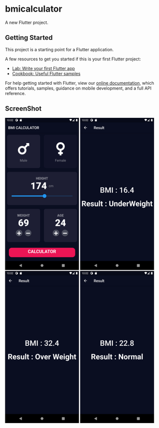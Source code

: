 # bmicalculator

A new Flutter project.

## Getting Started

This project is a starting point for a Flutter application.

A few resources to get you started if this is your first Flutter project:

- [Lab: Write your first Flutter app](https://flutter.dev/docs/get-started/codelab)
- [Cookbook: Useful Flutter samples](https://flutter.dev/docs/cookbook)

For help getting started with Flutter, view our
[online documentation](https://flutter.dev/docs), which offers tutorials,
samples, guidance on mobile development, and a full API reference.


## ScreenShot

<img src="assets/one.png" height="500em" />
<img src="assets/two.png" height="500em" />
<img src="assets/three.png" height="500em" />
<img src="assets/four.png" height="500em" />
